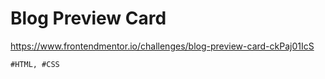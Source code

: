 # Blog Preview Card

https://www.frontendmentor.io/challenges/blog-preview-card-ckPaj01IcS

```
#HTML, #CSS
```
